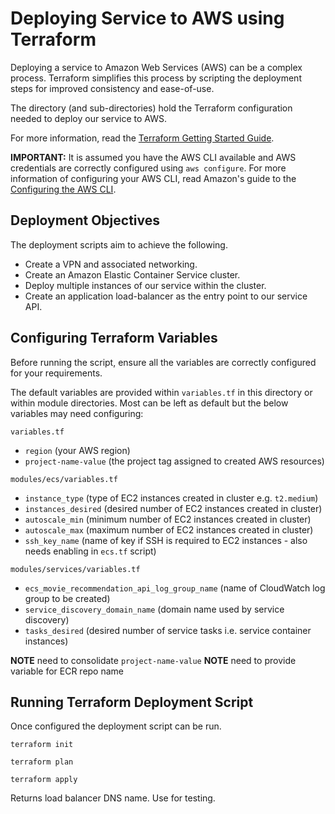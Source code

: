 # Deploying Service to AWS using Terraform

Deploying a service to Amazon Web Services (AWS) can be a complex process. Terraform simplifies this process by scripting the deployment steps for improved consistency and ease-of-use. 

The directory (and sub-directories) hold the Terraform configuration needed to deploy our service to AWS.

For more information, read the [Terraform Getting Started Guide](https://learn.hashicorp.com/terraform/getting-started/install.html).

**IMPORTANT:** It is assumed you have the AWS CLI available and AWS credentials are correctly configured using `aws configure`. For more information of configuring your AWS CLI, read Amazon's guide to the [Configuring the AWS CLI](https://docs.aws.amazon.com/cli/latest/userguide/cli-chap-configure.html).

## Deployment Objectives

The deployment scripts aim to achieve the following.

- Create a VPN and associated networking.
- Create an Amazon Elastic Container Service cluster.
- Deploy multiple instances of our service within the cluster.
- Create an application load-balancer as the entry point to our service API. 

## Configuring Terraform Variables

Before running the script, ensure all the variables are correctly configured for your requirements.

The default variables are provided within `variables.tf` in this directory or within module directories. Most can be left as default but the below variables may need configuring:

`variables.tf`
- `region` (your AWS region)
- `project-name-value` (the project tag assigned to created AWS resources)

`modules/ecs/variables.tf`
- `instance_type` (type of EC2 instances created in cluster e.g. `t2.medium`)
- `instances_desired` (desired number of EC2 instances created in cluster)
- `autoscale_min` (minimum number of EC2 instances created in cluster)
- `autoscale_max` (maximum number of EC2 instances created in cluster)
- `ssh_key_name` (name of key if SSH is required to EC2 instances - also needs enabling in `ecs.tf` script)

`modules/services/variables.tf`
- `ecs_movie_recommendation_api_log_group_name` (name of CloudWatch log group to be created)
- `service_discovery_domain_name` (domain name used by service discovery)
- `tasks_desired` (desired number of service tasks i.e. service container instances)

**NOTE** need to consolidate `project-name-value`
**NOTE** need to provide variable for ECR repo name

## Running Terraform Deployment Script

Once configured the deployment script can be run.

```terraform init```

```terraform plan```

```terraform apply```

Returns load balancer DNS name. Use for testing.